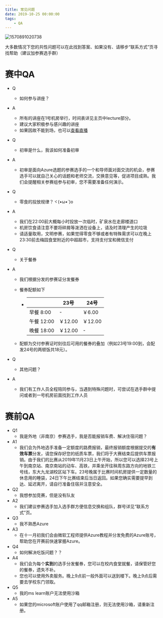 ```yaml
---
title: 常见问题
date: 2019-10-25 00:00:00
tags:
	- QA
---
```

![1570891020738](/rule/1570891020738.png)

大多数情况下您的共性问题可以在此找到答案、如果没有、请移步“联系方式”页寻找帮助（建议加参赛选手群）

# 赛中QA

* Q
  
  * 如何参与讲座？
  
* A
  * 所有的讲座在1号机房举行，时间表详见主页中lecture部分。
  * 建议大家积极参与感兴趣的讲座
  * 如果因故不能到场，也可以[查看直播](https://live.bilibili.com/4555036)
  
* Q

  * 初审是什么，我该如何准备初审

* A

  * 初审是面向Azure选题的参赛选手的一个和导师面对面交流的机会，参赛选手可以就自己关心的话题和老师交流，交换意见等，促进项目成熟。我们会提醒相关参赛组参与初审，您不需要准备任何演示。

* Q

  * 零食的投放规律？ヾ(•ω•`)o

* A

  * 我们在22:00前大概每小时投放一次临时，矿泉水在走廊楼道口
  * 机房饮食请注意不要将碎屑等泼洒在设备上，请及时清理产生的垃圾
  * 请适量取用，文明参赛，如果觉得零食不够或者有特殊需求可以在晚上23:30前去梅园食堂附近的中超超市，支持支付宝和微信支付

* Q

  * 关于餐券

* A

  * 我们根据分发的参赛证分发餐券

  * 餐券配额如下

    * |            | 23号    | 24号    |
      | ---------- | ------- | ------- |
      | 早餐 8:00  | -       | ￥6.00  |
      | 午餐 12:00 | ￥12.00 | ￥12.00 |
      | 晚餐 18:00 | ￥12.00 | -       |

  * 配额为交付参赛证时刻往后可用的餐券的叠加（例如23号19:00到，会配发24号的两顿饭共18元）。

* Q

  * 其他问题？

* A

  * 我们有工作人员全程陪同参与，当遇到特殊问题时，可尝试在选手群中提问或者到一号机房前面找到工作人员

# 赛前QA

* Q1
  * 我是外地（非南京）参赛选手，我是否能报销车费、解决住宿问题？
* A1
  * 我们会为外地选手准备一定额度的路费报销，最终报销额度根据提交的**有效车票**分发，请您保存好您的纸质车票，我们将于大赛结束后提供车票报销。由于我们的比赛从2019年11月23日上午开始，所以您可以选择23号上午到南京站、南京南站的动车、高铁，并乘坐开往秣周东路方向的地铁三号线，东大九龙湖校区站下车。23号晚属于比赛时间机房提供一定数量的休息用的睡袋，24日下午比赛结束后当日返回。如果您确实需要提早到达、延迟离开，请自行准备住宿并注意安全。
* Q2
  * 我想参加竞赛，但是没有队友
* A2
  * 我们建议参赛选手加入选手群方便信息交换和组队，群号详见“联系方式”页。
* Q3
  * 我不熟悉Azure
* A3
  * 在十一月初我们会由微软工程师提供Azure教程并分发免费的Azure账号，帮助您在开赛前快速掌握Azure。
* Q4
  * 如何解决吃饭问题？？
* A4
  * 我们会为每个**实到**的选手分发餐券，您可以在校内食堂就餐，请保管好您的餐券，遗失不补。
  * 您也可以使用外卖服务。晚上9点前一般外面可以送到楼下。晚上9点后需要去学校东门领取。
* Q5
  * 我的ms learn账户无法使用沙箱
* A5
  * 如果您的microsoft账户使用了qq邮箱注册，则无法使用沙箱，请重新注册。